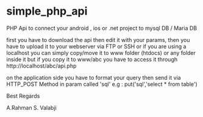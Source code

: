 # simple_php_api
PHP Api to connect your android , ios or .net project to mysql DB / Maria DB

first you have to download the api then edit it with your params,
then you have to upload it to your webserver via FTP or SSH
or if you are using a localhost you can simply copy/move it to www folder (htdocs) or any folder inside it
but if you copy it to www/abc you have to access it through http://localhost/abc/api.php

on the application side you have to format your query then send it via HTTP_POST Method in param called 'sql'
e.g : 
put('sql','select * from table')

Best Regards

A.Rahman S. Valabji
